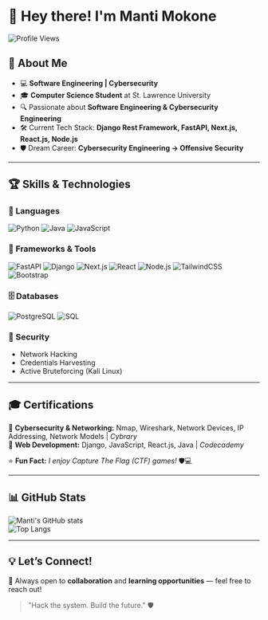 # 👋 Hey there! I'm Manti Mokone  

![Profile Views](https://komarev.com/ghpvc/?username=mantimokone&color=blueviolet)

## 🚀 About Me  
- 💻 **Software Engineering | Cybersecurity**  
- 🎓 **Computer Science Student** at St. Lawrence University  
- 🔍 Passionate about **Software Engineering & Cybersecurity Engineering**  
- 🛠️ Current Tech Stack: **Django Rest Framework, FastAPI, Next.js, React.js, Node.js**  
- 🛡️ Dream Career: **Cybersecurity Engineering → Offensive Security**  

---

## 🏆 Skills & Technologies  

### 💬 Languages  
![Python](https://img.shields.io/badge/Python-3776AB?style=for-the-badge&logo=python&logoColor=white)
![Java](https://img.shields.io/badge/Java-ED8B00?style=for-the-badge&logo=openjdk&logoColor=white)
![JavaScript](https://img.shields.io/badge/JavaScript-F7DF1E?style=for-the-badge&logo=javascript&logoColor=black)

### 🧠 Frameworks & Tools  
![FastAPI](https://img.shields.io/badge/FastAPI-005571?style=for-the-badge&logo=fastapi)
![Django](https://img.shields.io/badge/Django-092E20?style=for-the-badge&logo=django)
![Next.js](https://img.shields.io/badge/Next.js-000000?style=for-the-badge&logo=nextdotjs)
![React](https://img.shields.io/badge/React-20232A?style=for-the-badge&logo=react&logoColor=61DAFB)
![Node.js](https://img.shields.io/badge/Node.js-339933?style=for-the-badge&logo=nodedotjs&logoColor=white)
![TailwindCSS](https://img.shields.io/badge/TailwindCSS-06B6D4?style=for-the-badge&logo=tailwindcss&logoColor=white)
![Bootstrap](https://img.shields.io/badge/Bootstrap-563D7C?style=for-the-badge&logo=bootstrap&logoColor=white)

### 🗄️ Databases  
![PostgreSQL](https://img.shields.io/badge/PostgreSQL-316192?style=for-the-badge&logo=postgresql&logoColor=white)
![SQL](https://img.shields.io/badge/SQL-4479A1?style=for-the-badge&logo=database&logoColor=white)

### 🔐 Security  
- Network Hacking  
- Credentials Harvesting  
- Active Bruteforcing (Kali Linux)  

---

## 🎓 Certifications  
📜 **Cybersecurity & Networking:** Nmap, Wireshark, Network Devices, IP Addressing, Network Models | *Cybrary*  
📜 **Web Development:** Django, JavaScript, React.js, Java | *Codecademy*  

⭐ **Fun Fact:** *I enjoy Capture The Flag (CTF) games!* 🛡️💻  

---

## 📊 GitHub Stats  
![Manti's GitHub stats](https://github-readme-stats.vercel.app/api?username=mantimokone&show_icons=true&theme=radical)  
![Top Langs](https://github-readme-stats.vercel.app/api/top-langs/?username=mantimokone&layout=compact&theme=radical)  

---

## 💡 Let’s Connect!  
💬 Always open to **collaboration** and **learning opportunities** — feel free to reach out!  

> "Hack the system. Build the future." 🛡️
